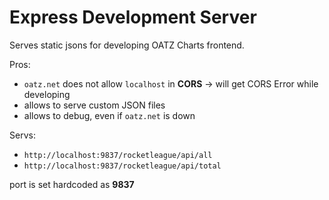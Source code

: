 # Express Development Server

Serves static jsons for developing OATZ Charts frontend.

Pros:

- `oatz.net` does not allow `localhost` in __CORS__ -> will get CORS Error while developing
- allows to serve custom JSON files
- allows to debug, even if `oatz.net` is down

Servs:

- `http://localhost:9837/rocketleague/api/all`
- `http://localhost:9837/rocketleague/api/total`

port is set hardcoded as __9837__
